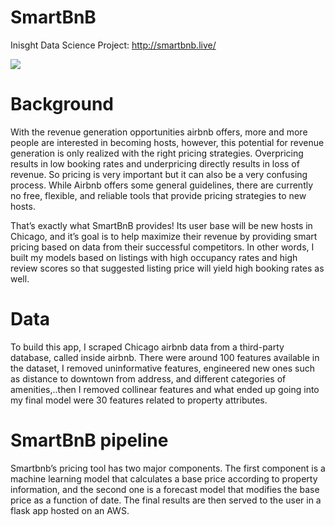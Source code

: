 # SmartBnB
Inisght Data Science Project: http://smartbnb.live/

![](ReadMe_Images/SmartBnB_Web)

# Background
With the revenue generation opportunities airbnb offers, more and more people are interested in becoming hosts,
however, this potential for revenue generation is only realized with the right pricing strategies. Overpricing results in low booking rates and underpricing directly results in loss of revenue.
So pricing is very important but it can also be a very confusing process.
While Airbnb offers some general guidelines, there are currently no free, flexible, and reliable tools that provide pricing strategies to new hosts.

That’s exactly what SmartBnB provides!
Its user base will be new hosts in Chicago, and it’s goal is to help maximize their revenue by providing smart pricing based on data from their successful competitors.
In other words, I built my models based on listings with high occupancy rates and high review scores so that suggested listing price will yield high booking rates as well.
# Data
To build this app, I scraped Chicago airbnb data from a third-party database, called inside airbnb. There were around 100 features available in the dataset, I removed uninformative features, engineered new ones such as distance to downtown from address, and different categories of amenities,..then I removed collinear features and what ended up going into my final model were 30 features related to property attributes.

# SmartBnB pipeline

Smartbnb’s pricing tool has two major components.
The first component is a machine learning model that calculates a base price according to property information, 
and the second one is a forecast model that modifies the base price as a function of date. 
The final results are then served to the user in a flask app hosted on an AWS.
